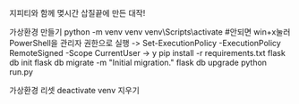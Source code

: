 지피티와 함께 몆시간 삽질끝에 만든 대작!



가상환경 만들기
python -m venv venv
venv\Scripts\activate #안되면 win+x눌러 PowerShell을 관리자 권한으로 실행 -> Set-ExecutionPolicy -ExecutionPolicy RemoteSigned -Scope CurrentUser -> y
pip install -r requirements.txt
flask db init
flask db migrate -m "Initial migration."
flask db upgrade
python run.py


가상환경 리셋
deactivate
venv 지우기

